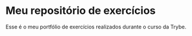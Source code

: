 # Meu repositório de exercícios
Esse é o meu portfólio de exercícios realizados durante o curso da Trybe.

